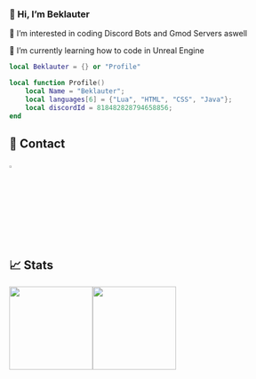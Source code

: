 ### 👋 Hi, I’m Beklauter

👀 I’m interested in coding Discord Bots and Gmod Servers aswell

🌱 I’m currently learning how to code in Unreal Engine

```lua
local Beklauter = {} or "Profile"

local function Profile()
    local Name = "Beklauter";
    local languages[6] = {"Lua", "HTML", "CSS", "Java"};
    local discordId = 818482828794658856;
end
```

## 📝 Contact
[<img src="https://github.com/sciencepal/sciencepal/blob/master/assets/discord-round.svg" width="3.5%"/>](https://discord.gg/4Ysaw7YWeA)  &nbsp; 

 ## 📈 Stats
<img height="150px" src="https://github-readme-stats.vercel.app/api?username=Beklauter&show_icons=true&border_color=2e4058&line_height=21&title_color=4E5D94&text_color=9f9f9f&bg_color=00000000&icon_color=4E5D94&count_private=true&enable_animations=true"/><img height="150px" src="https://github-readme-stats.vercel.app/api/top-langs/?username=Beklauter&show_icons=true&border_color=2e4058&line_height=21&title_color=4E5D94&text_color=9f9f9f&bg_color=00000000&icon_color=4E5D94&count_private=true&enable_animations=true"/>
